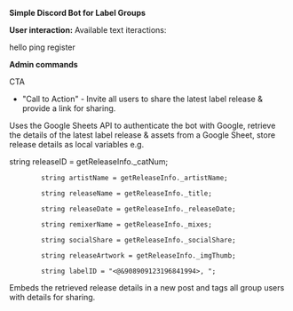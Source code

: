 **Simple Discord Bot for Label Groups**

**User interaction:**
Available text iteractions:

hello
ping
register

**Admin commands**

CTA
- "Call to Action" - Invite all users to share the latest label release & provide a link for sharing.

Uses the Google Sheets API to authenticate the bot with Google, retrieve the details of the latest label release & assets from a Google Sheet, store release details as local variables e.g.

string releaseID = getReleaseInfo._catNum;

            string artistName = getReleaseInfo._artistName;
            
            string releaseName = getReleaseInfo._title;
            
            string releaseDate = getReleaseInfo._releaseDate;
            
            string remixerName = getReleaseInfo._mixes;
            
            string socialShare = getReleaseInfo._socialShare;
            
            string releaseArtwork = getReleaseInfo._imgThumb;
            
            string labelID = "<@&908909123196841994>, ";
            

Embeds the retrieved release details in a new post and tags all group users with details for sharing.
